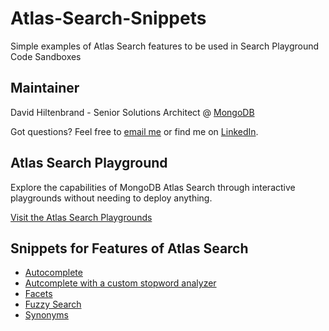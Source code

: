 # Atlas-Search-Snippets
Simple examples of Atlas Search features to be used in Search Playground Code Sandboxes


## Maintainer
David Hiltenbrand - Senior Solutions Architect @ [MongoDB](https://www.mongodb.com)

Got questions? Feel free to [email me](mailto:david.hiltenbrand@mongodb.com) or find me on [LinkedIn](https://www.linkedin.com/in/davidehiltenbrand/).

## Atlas Search Playground

Explore the capabilities of MongoDB Atlas Search through interactive playgrounds without needing to deploy anything.

[Visit the Atlas Search Playgrounds](https://www.mongodb.com/atlas/search/playground)

## Snippets for Features of Atlas Search

* [Autocomplete](autocomplete.md)
* [Autcomplete with a custom stopword analyzer](autocompleteCustomStopWordAnalyzer.md)
* [Facets](facets.md)
* [Fuzzy Search](fuzzySearch.md)
* [Synonyms](synonyms.md)
